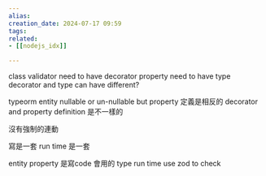 ```yaml
---  
alias:  
creation_date: 2024-07-17 09:59  
tags: 
related:
- [[nodejs_idx]]

---  
```






class validator need to have decorator
property need to have type
decorator and type can have different?


typeorm entity
nullable or un-nullable but property 定義是相反的
decorator and property definition 是不一樣的

沒有強制的連動

寫是一套
run time 是一套

entity property 是寫code 會用的 type
run time use zod to check
